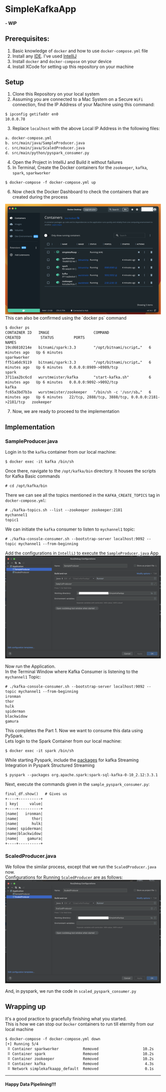 # SimpleKafkaApp

#### - WIP

## Prerequisites:
1. Basic knowledge of `docker` and how to use `docker-compose.yml` file
2. Install any <a href="https://en.wikipedia.org/wiki/Integrated_development_environment">IDE</a>. 
   I've used <a href="https://www.jetbrains.com/idea/download/#section=mac">IntelliJ</a>
3. Install `docker` and `docker-compose` on your device
4. Install XCode for setting up this repository on your machine 

## Setup
1. Clone this Repository on your local system
2. Assuming you are connected to a Mac System on a Secure `WiFi` connection, 
   find the IP Address of your Machine using this command:
```
$ ipconfig getifaddr en0
10.0.0.78
```
3. Replace `localhost` with the above Local IP Address in the following files:
```
a. docker-compose.yml
b. src/main/java/SampleProducer.java
c. src/main/java/ScaledProducer.java
d. src/main/python/pyspark_consumer.py
```
4. Open the Project in IntelliJ and Build it without failures
5. In Terminal, Create the Docker containers for the `zookeeper`, `kafka`, `spark`, `sparkworker`
```
$ docker-compose -f docker-compose.yml up
```
6. Now check the Docker Dashboard to check the containers that are created during the process
<img src="src/main/resources/docker_dashboard.png" />
This can also be confirmed using the `docker ps` command

```
$ docker ps
CONTAINER ID   IMAGE                    COMMAND                  CREATED         STATUS         PORTS                                                NAMES
19cd6810214e   bitnami/spark:3.3        "/opt/bitnami/script…"   6 minutes ago   Up 6 minutes                                                        sparkworker
ff51a6dc9119   bitnami/spark:3.3        "/opt/bitnami/script…"   6 minutes ago   Up 6 minutes   0.0.0.0:8989->8989/tcp                               spark
3711aa2bc6cd   wurstmeister/kafka       "start-kafka.sh"         6 minutes ago   Up 6 minutes   0.0.0.0:9092->9092/tcp                               kafka
fc65a3bd7b3a   wurstmeister/zookeeper   "/bin/sh -c '/usr/sb…"   6 minutes ago   Up 6 minutes   22/tcp, 2888/tcp, 3888/tcp, 0.0.0.0:2181->2181/tcp   zookeeper
```

7. Now, we are ready to proceed to the implementation

## Implementation
### SampleProducer.java
Login in to the `kafka` container from our local machine:
```
$ docker exec -it kafka /bin/sh
```
Once there, navigate to the `/opt/kafka/bin` directory. It houses the scripts for Kafka Basic commands
```
# cd /opt/kafka/bin
```
There we can see all the topics mentioned in the `KAFKA_CREATE_TOPICS` tag in `docker-compose.yml`:
```
# ./kafka-topics.sh --list --zookeeper zookeeper:2181
mychannel1
topic1
```
We can initiate the `kafka` consumer to listen to `mychannel1` topic:
```
# ./kafka-console-consumer.sh --bootstrap-server localhost:9092 --topic mychannel1 --from-beginning
```
Add the configurations in `IntelliJ` to execute the `SampleProducer.java` App
<img src="src/main/resources/config_for_SampleProducer.png" />

Now run the Application.
<br />
In the Terminal Window where Kafka Consumer is listening to the `mychannel1` Topic:
```
# ./kafka-console-consumer.sh --bootstrap-server localhost:9092 --topic mychannel1 --from-beginning
ironman
thor
hulk
spiderman
blackwidow
gamura
```
This completes the Part 1. Now we want to consume this data using PySpark.
<br />
Lets login to the Spark Container from our local machine:
```
$ docker exec -it spark /bin/sh
```
While starting Pyspark, include the 
<a href="https://spark.apache.org/docs/latest/structured-streaming-kafka-integration.html#deploying">packages</a>
for kafka Streaming Integration in Pyspark Structured Streaming
```
$ pyspark --packages org.apache.spark:spark-sql-kafka-0-10_2.12:3.3.1
```
Next, execute the commands given in the `sample_pyspark_consumer.py`:
```
final_df.show()   # Gives us
+----+----------+                                                               
| key|     value|
+----+----------+
|name|   ironman|
|name|      thor|
|name|      hulk|
|name| spiderman|
|name|blackwidow|
|name|    gamura|
+----+----------+
```
### ScaledProducer.java
We follow the similar process, except that we run the `ScaledProducer.java` now.
<br />
Configurations for Running `ScaledProducer` are as follows:
<img src="src/main/resources/config_for_ScaledProducer.png" />

And, in pyspark, we run the code in `scaled_pyspark_consumer.py`

## Wrapping up
It's a good practice to gracefully finishing what you started.
<br/>This is how we can stop our `Docker` containers to run till eternity from our local machine

```
$ docker-compose -f docker-compose.yml down 
[+] Running 5/4
 ⠿ Container sparkworker           Removed                    10.2s
 ⠿ Container spark                 Removed                    10.2s
 ⠿ Container zookeeper             Removed                    10.2s
 ⠿ Container kafka                 Removed                     4.3s
 ⠿ Network simplekafkaapp_default  Removed                     0.1s
```
<hr />

#### Happy Data Pipelining!!!
